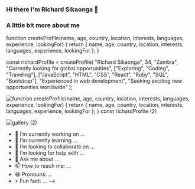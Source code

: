 ### Hi there I'm Richard Sikaonga 👋

### A little bit more about me

function createProfile(name, age, country, location, interests, languages, experience, lookingFor) {
    return {
        name,
        age,
        country,
        location,
        interests,
        languages,
        experience,
        lookingFor
    };
}

const richardProfile = createProfile(
    "Richard Sikaonga",
    34,
    "Zambia",
    "Currently looking for global opportunities",
    ["Exploring", "Coding", "Traveling"],
    ["JavaScript", "HTML", "CSS", "React", "Ruby", "SQL", "Bootstrap"],
    "Experienced in web development",
    "Seeking exciting new opportunities worldwide"
);


![function createProfile(name, age, country, location, interests, languages, experience, lookingFor) { return { name, age, country, location, interests, languages, experience, lookingFor }; } const richardProfile (2)](https://github.com/richie1988/richie1988/assets/97953658/c04587f1-ac74-4b9c-ae68-9bf4b9067a96)


![gallery (2)](https://github.com/richie1988/richie1988/assets/97953658/3e368938-1b4c-4700-8a7e-e731f8115d09)


- 🔭 I’m currently working on ...
- 🌱 I’m currently learning ...
- 👯 I’m looking to collaborate on ...
- 🤔 I’m looking for help with ...
- 💬 Ask me about ...
- 📫 How to reach me: ...
- 😄 Pronouns: ...
- ⚡ Fun fact: ...
-->
